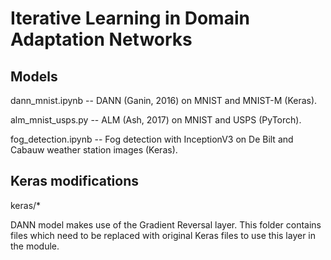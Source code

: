 # Iterative Learning in Domain Adaptation Networks

## Models
dann_mnist.ipynb -- DANN (Ganin, 2016) on MNIST and MNIST-M (Keras).

alm_mnist_usps.py -- ALM (Ash, 2017) on MNIST and USPS (PyTorch).

fog_detection.ipynb -- Fog detection with InceptionV3 on De Bilt and Cabauw weather station images (Keras).

## Keras modifications
keras/*

DANN model makes use of the Gradient Reversal layer. This folder contains files which need to be replaced with original Keras files to use this layer in the module.
